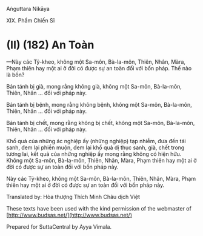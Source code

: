 Aṅguttara Nikāya

XIX. Phẩm Chiến Sĩ

# (II) (182) An Toàn

—Này các Tỷ-kheo, không một Sa-môn, Bà-la-môn, Thiên, Nhân, Màra, Phạm thiên hay một ai ở đời có được sự an toàn đối với bốn pháp. Thế nào là bốn?

Bản tánh bị già, mong rằng không già, không một Sa-môn, Bà-la-môn, Thiên, Nhân ... đối với pháp này.

Bản tánh bị bệnh, mong rằng không bệnh, không một Sa-môn, Bà-la-môn, Thiên, Nhân ... đối với pháp này.

Bản tánh bị chết, mong rằng không bị chết, không một Sa-môn, Bà-la-môn, Thiên, Nhân ... đối với pháp này.

Khổ quả của những ác nghiệp ấy (những nghiệp) tạp nhiễm, đưa đến tái sanh, đem lại phiền muộn, đem lại khổ quả dị thục sanh, già, chết trong tương lai, kết quả của những nghiệp ấy mong rằng không có hiện hữu. Không một Sa-môn, Bà-la-môn, Thiên, Nhân, Màra, Phạm thiên hay một ai ở đời có được sự an toàn đối với bốn pháp này.

Này các Tỷ-kheo, không một Sa-môn, Bà-la-môn, Thiên, Nhân, Màra, Phạm thiên hay một ai ở đời có được sự an toàn đối với bốn pháp này.

Translated by: Hòa thượng Thích Minh Châu dịch Việt

These texts have been used with the kind permission of the webmaster of [http://www.budsas.net/](http://www.budsas.net/)

Prepared for SuttaCentral by Ayya Vimala.